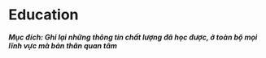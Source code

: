 # Education
***Mục đích: Ghi lại những thông tin chất lượng đã học được, ở toàn bộ mọi lĩnh vực mà bản thân quan tâm***
